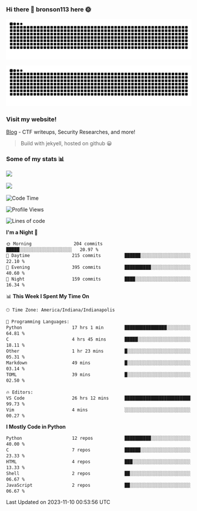 ### Hi there 👋 bronson113 here 🌞
<div align="center">

![GitHub Snake Light](https://raw.githubusercontent.com/bronson113/bronson113/snake/github-snake.svg#gh-light-mode-only)

![GitHub Snake dark](https://raw.githubusercontent.com/bronson113/bronson113/snake/github-snake-dark.svg#gh-dark-mode-only)

</div>

### Visit my website!
[Blog](https://bronson113.github.io/) - CTF writeups, Security Researches, and more! 

> Build with jekyell, hosted on github 😀

### Some of my stats 📊
![](https://github-readme-stats-sigma-five.vercel.app/api?username=bronson113&theme=transparent&show_icons=true)

![](https://github-readme-stats-sigma-five.vercel.app/api/top-langs/?username=bronson113&theme=transparent&layout=compact&card_width=445)



<!--START_SECTION:waka-->
![Code Time](http://img.shields.io/badge/Code%20Time-439%20hrs%2022%20mins-blue)

![Profile Views](http://img.shields.io/badge/Profile%20Views-0-blue)

![Lines of code](https://img.shields.io/badge/From%20Hello%20World%20I%27ve%20Written-7.3%20million%20lines%20of%20code-blue)

**I'm a Night 🦉** 

```text
🌞 Morning                204 commits         █████░░░░░░░░░░░░░░░░░░░░   20.97 % 
🌆 Daytime                215 commits         ██████░░░░░░░░░░░░░░░░░░░   22.10 % 
🌃 Evening                395 commits         ██████████░░░░░░░░░░░░░░░   40.60 % 
🌙 Night                  159 commits         ████░░░░░░░░░░░░░░░░░░░░░   16.34 % 
```


📊 **This Week I Spent My Time On** 

```text
🕑︎ Time Zone: America/Indiana/Indianapolis

💬 Programming Languages: 
Python                   17 hrs 1 min        ████████████████░░░░░░░░░   64.81 % 
C                        4 hrs 45 mins       █████░░░░░░░░░░░░░░░░░░░░   18.11 % 
Other                    1 hr 23 mins        █░░░░░░░░░░░░░░░░░░░░░░░░   05.31 % 
Markdown                 49 mins             █░░░░░░░░░░░░░░░░░░░░░░░░   03.14 % 
TOML                     39 mins             █░░░░░░░░░░░░░░░░░░░░░░░░   02.50 % 

🔥 Editors: 
VS Code                  26 hrs 12 mins      █████████████████████████   99.73 % 
Vim                      4 mins              ░░░░░░░░░░░░░░░░░░░░░░░░░   00.27 % 
```

**I Mostly Code in Python** 

```text
Python                   12 repos            ██████████░░░░░░░░░░░░░░░   40.00 % 
C                        7 repos             ██████░░░░░░░░░░░░░░░░░░░   23.33 % 
HTML                     4 repos             ███░░░░░░░░░░░░░░░░░░░░░░   13.33 % 
Shell                    2 repos             ██░░░░░░░░░░░░░░░░░░░░░░░   06.67 % 
JavaScript               2 repos             ██░░░░░░░░░░░░░░░░░░░░░░░   06.67 % 
```




 Last Updated on 2023-11-10 00:53:56 UTC
<!--END_SECTION:waka-->
